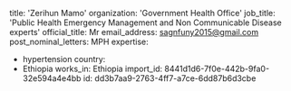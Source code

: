 title: 'Zerihun Mamo'
organization: 'Government Health Office'
job_title: 'Public Health Emergency Management and Non Communicable Disease experts'
official_title: Mr
email_address: sagnfuny2015@gmail.com
post_nominal_letters: MPH
expertise:
  - hypertension
country:
  - Ethiopia
works_in: Ethiopia
import_id: 8441d1d6-7f0e-442b-9fa0-32e594a4e4bb
id: dd3b7aa9-2763-4ff7-a7ce-6dd87b6d3cbe
